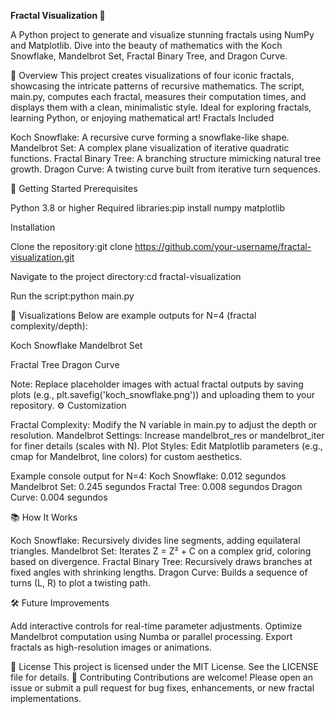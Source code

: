 **Fractal Visualization 🌌**
 
A Python project to generate and visualize stunning fractals using NumPy and Matplotlib. Dive into the beauty of mathematics with the Koch Snowflake, Mandelbrot Set, Fractal Binary Tree, and Dragon Curve.

📜 Overview
This project creates visualizations of four iconic fractals, showcasing the intricate patterns of recursive mathematics. The script, main.py, computes each fractal, measures their computation times, and displays them with a clean, minimalistic style. Ideal for exploring fractals, learning Python, or enjoying mathematical art!
Fractals Included

Koch Snowflake: A recursive curve forming a snowflake-like shape.
Mandelbrot Set: A complex plane visualization of iterative quadratic functions.
Fractal Binary Tree: A branching structure mimicking natural tree growth.
Dragon Curve: A twisting curve built from iterative turn sequences.

🚀 Getting Started
Prerequisites

Python 3.8 or higher
Required libraries:pip install numpy matplotlib



Installation

Clone the repository:git clone https://github.com/your-username/fractal-visualization.git


Navigate to the project directory:cd fractal-visualization


Run the script:python main.py



🎨 Visualizations
Below are example outputs for N=4 (fractal complexity/depth):

Koch Snowflake
Mandelbrot Set

Fractal Tree
Dragon Curve

Note: Replace placeholder images with actual fractal outputs by saving plots (e.g., plt.savefig('koch_snowflake.png')) and uploading them to your repository.
⚙️ Customization

Fractal Complexity: Modify the N variable in main.py to adjust the depth or resolution.
Mandelbrot Settings: Increase mandelbrot_res or mandelbrot_iter for finer details (scales with N).
Plot Styles: Edit Matplotlib parameters (e.g., cmap for Mandelbrot, line colors) for custom aesthetics.

Example console output for N=4:
Koch Snowflake: 0.012 segundos
Mandelbrot Set: 0.245 segundos
Fractal Tree: 0.008 segundos
Dragon Curve: 0.004 segundos

📚 How It Works

Koch Snowflake: Recursively divides line segments, adding equilateral triangles.
Mandelbrot Set: Iterates Z = Z² + C on a complex grid, coloring based on divergence.
Fractal Binary Tree: Recursively draws branches at fixed angles with shrinking lengths.
Dragon Curve: Builds a sequence of turns (L, R) to plot a twisting path.

🛠️ Future Improvements

Add interactive controls for real-time parameter adjustments.
Optimize Mandelbrot computation using Numba or parallel processing.
Export fractals as high-resolution images or animations.

📄 License
This project is licensed under the MIT License. See the LICENSE file for details.
🙌 Contributing
Contributions are welcome! Please open an issue or submit a pull request for bug fixes, enhancements, or new fractal implementations.

